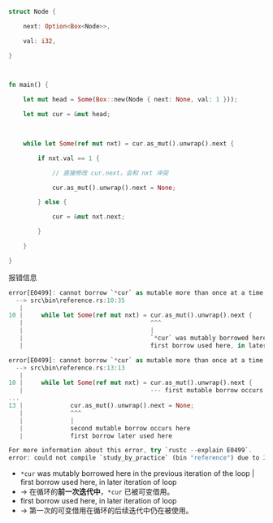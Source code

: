 ```rust
struct Node {

    next: Option<Box<Node>>,

    val: i32,

}

  

fn main() {

    let mut head = Some(Box::new(Node { next: None, val: 1 }));

    let mut cur = &mut head;

  

    while let Some(ref mut nxt) = cur.as_mut().unwrap().next {

        if nxt.val == 1 {

            // 直接修改 cur.next，会和 nxt 冲突

            cur.as_mut().unwrap().next = None;

        } else {

            cur = &mut nxt.next;

        }

    }

}
```

报错信息
```rust
error[E0499]: cannot borrow `*cur` as mutable more than once at a time
  --> src\bin\reference.rs:10:35
   |
10 |     while let Some(ref mut nxt) = cur.as_mut().unwrap().next {
   |                                   ^^^
   |                                   |
   |                                   `*cur` was mutably borrowed here in the previous iteration of the loop
   |                                   first borrow used here, in later iteration of loop

error[E0499]: cannot borrow `*cur` as mutable more than once at a time
  --> src\bin\reference.rs:13:13
   |
10 |     while let Some(ref mut nxt) = cur.as_mut().unwrap().next {
   |                                   --- first mutable borrow occurs here
...
13 |             cur.as_mut().unwrap().next = None;
   |             ^^^
   |             |
   |             second mutable borrow occurs here
   |             first borrow later used here

For more information about this error, try `rustc --explain E0499`.
error: could not compile `study_by_practice` (bin "reference") due to 2 previous errors
```

- `*cur` was mutably borrowed here in the previous iteration of the loop | first borrow used here, in later iteration of loop
- → 在循环的**前一次迭代中**，`*cur` 已被可变借用。
- first borrow used here, in later iteration of loop
- → 第一次的可变借用在循环的后续迭代中仍在被使用。